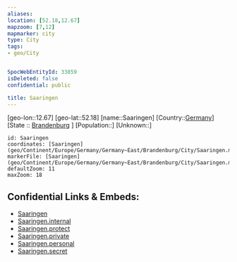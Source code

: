 ```yaml
---
aliases: 
location: [52.18,12.67]
mapzoom: [7,12] 
mapmarker: city 
type: City
tags:
- geo/City


SpocWebEntityId: 33859
isDeleted: false
confidential: public

title: Saaringen
---
```

[geo-lon::12.67]
[geo-lat::52.18]
[name::Saaringen]
[Country::[Germany](geo/Continent/Europe/Germany.md)]
[State :: [Brandenburg](geo/Continent/Europe/Germany/Germany~East/Brandenburg.md) ]
[Population::]
[Unknown::]


```leaflet
id: Saaringen
coordinates: [Saaringen](geo/Continent/Europe/Germany/Germany~East/Brandenburg/City/Saaringen.md)
markerFile: [Saaringen](geo/Continent/Europe/Germany/Germany~East/Brandenburg/City/Saaringen.md)
defaultZoom: 11 
maxZoom: 18
```


## Confidential Links & Embeds: 
- [Saaringen](../../../../../../../../_public/geo/Continent/Europe/Germany/Germany~East/Brandenburg/City/Saaringen.md) 
- [Saaringen.internal](../../../../../../../../_internal/geo/Continent/Europe/Germany/Germany~East/Brandenburg/City/Saaringen.internal.md) 
- [Saaringen.protect](../../../../../../../../_protect/geo/Continent/Europe/Germany/Germany~East/Brandenburg/City/Saaringen.protect.md) 
- [Saaringen.private](../../../../../../../../_private/geo/Continent/Europe/Germany/Germany~East/Brandenburg/City/Saaringen.private.md) 
- [Saaringen.personal](../../../../../../../../_personal/geo/Continent/Europe/Germany/Germany~East/Brandenburg/City/Saaringen.personal.md) 
- [Saaringen.secret](../../../../../../../../_secret/geo/Continent/Europe/Germany/Germany~East/Brandenburg/City/Saaringen.secret.md) 
